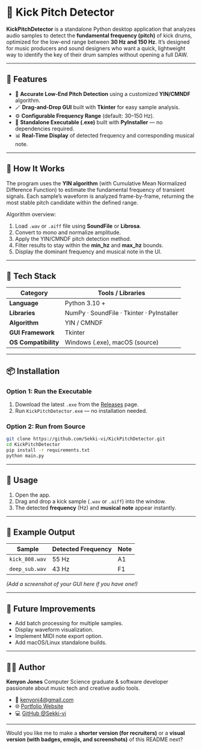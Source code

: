 # 🥁 Kick Pitch Detector

**KickPitchDetector** is a standalone Python desktop application that analyzes audio samples to detect the **fundamental frequency (pitch)** of kick drums, optimized for the low-end range between **30 Hz and 150 Hz**.
It’s designed for music producers and sound designers who want a quick, lightweight way to identify the key of their drum samples without opening a full DAW.

---

## 🚀 Features

* 🎵 **Accurate Low-End Pitch Detection** using a customized **YIN/CMNDF** algorithm.
* 🪄 **Drag-and-Drop GUI** built with **Tkinter** for easy sample analysis.
* ⚙️ **Configurable Frequency Range** (default: 30–150 Hz).
* 💾 **Standalone Executable (.exe)** built with **PyInstaller** — no dependencies required.
* 📊 **Real-Time Display** of detected frequency and corresponding musical note.

---

## 🧠 How It Works

The program uses the **YIN algorithm** (with Cumulative Mean Normalized Difference Function) to estimate the fundamental frequency of transient signals.
Each sample’s waveform is analyzed frame-by-frame, returning the most stable pitch candidate within the defined range.

Algorithm overview:

1. Load `.wav` or `.aiff` file using **SoundFile** or **Librosa**.
2. Convert to mono and normalize amplitude.
3. Apply the YIN/CMNDF pitch detection method.
4. Filter results to stay within the **min_hz** and **max_hz** bounds.
5. Display the dominant frequency and musical note in the UI.

---

## 🧩 Tech Stack

| Category             | Tools / Libraries                         |
| -------------------- | ----------------------------------------- |
| **Language**         | Python 3.10 +                             |
| **Libraries**        | NumPy · SoundFile · Tkinter · PyInstaller |
| **Algorithm**        | YIN / CMNDF                               |
| **GUI Framework**    | Tkinter                                   |
| **OS Compatibility** | Windows (.exe), macOS (source)            |

---

## 📦 Installation

### Option 1: Run the Executable

1. Download the latest `.exe` from the [Releases](https://github.com/Sekki-vi/KickPitchDetector/releases) page.
2. Run `KickPitchDetector.exe` — no installation needed.

### Option 2: Run from Source

```bash
git clone https://github.com/Sekki-vi/KickPitchDetector.git
cd KickPitchDetector
pip install -r requirements.txt
python main.py
```

---

## 🧰 Usage

1. Open the app.
2. Drag and drop a kick sample (`.wav` or `.aiff`) into the window.
3. The detected **frequency** (Hz) and **musical note** appear instantly.

---

## 📸 Example Output

| Sample         | Detected Frequency | Note |
| -------------- | ------------------ | ---- |
| `kick_808.wav` | 55 Hz              | A1   |
| `deep_sub.wav` | 43 Hz              | F1   |

*(Add a screenshot of your GUI here if you have one!)*

---

## 🧪 Future Improvements

* Add batch processing for multiple samples.
* Display waveform visualization.
* Implement MIDI note export option.
* Add macOS/Linux standalone builds.

---

## 👨‍💻 Author

**Kenyon Jones**
Computer Science graduate & software developer passionate about music tech and creative audio tools.

* 📧 [kenyonj4@gmail.com](mailto:kenyonj4@gmail.com)
* 🌐 [Portfolio Website](https://your-portfolio-link.com)
* 💻 [GitHub @Sekki-vi](https://github.com/Sekki-vi)

---

Would you like me to make a **shorter version (for recruiters)** or a **visual version (with badges, emojis, and screenshots)** of this README next?


